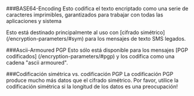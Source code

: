 ###BASE64-Encoding
Esto codifica el texto encriptado como una serie de caracteres imprimibles, garantizados para trabajar con todas las aplicaciones y sistema

Esto está destinado principalmente al uso con [cifrado simétrico] (/encryption-parameters/#sym) para los mensajes de texto SMS legados.

###Ascii-Armoured PGP
Esto sólo está disponible para los mensajes [PGP codificados] (/encryption-parameters/#pgp) y los codifica como una cadena "ascii armoured".

###Codificación simétrica vs. codificación PGP
La codificación PGP produce mucho más datos que el cifrado simétrico. Por favor, utilice la codificación simétrica si la longitud de los datos es una preocupación!
